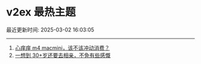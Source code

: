 # v2ex 最热主题

最近更新时间: 2025-03-02 16:03:05

--- 
1. [心痒痒 m4 macmini，该不该冲动消费？](https://www.v2ex.com/t/1115174) 
2. [一想到 30+岁还要去相亲，不免有些感慨](https://www.v2ex.com/t/1115202) 
